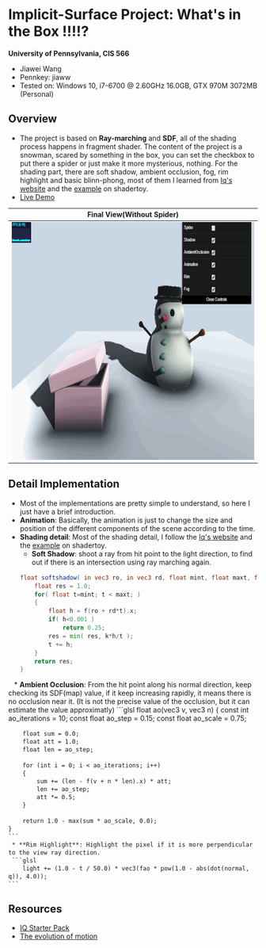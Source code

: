 # Implicit-Surface Project: What's in the Box !!!!?

**University of Pennsylvania, CIS 566**

* Jiawei Wang
* Pennkey: jiaww
* Tested on: Windows 10, i7-6700 @ 2.60GHz 16.0GB, GTX 970M 3072MB (Personal)


## Overview
- The project is based on **Ray-marching** and **SDF**, all of the shading process happens in fragment shader. The content of the project is a snowman, scared by something in the box, you can set the checkbox to put there a spider or just make it more mysterious, nothing. For the shading part, there are soft shadow, ambient occlusion, fog, rim highlight and basic blinn-phong, most of them I learned from [Iq's website](http://www.iquilezles.org/www/index.htm) and the [example](https://www.shadertoy.com/view/XlfGzH) on shadertoy.
- [Live Demo]()

|**Final View(Without Spider)**|
|---|
|<img src="./results/pj2.gif" width="800" height="480">|

## Detail Implementation
* Most of the implementations are pretty simple to understand, so here I just have a brief introduction.
* **Animation**: Basically, the animation is just to change the size and position of the different components of the scene according to the time.
* **Shading detail**: Most of the shading detail, I follow the [Iq's website](http://www.iquilezles.org/www/index.htm) and the [example](https://www.shadertoy.com/view/XlfGzH) on shadertoy.
    * **Soft Shadow**: shoot a ray from hit point to the light direction, to find out if there is an intersection using ray marching again.
    ```glsl
    float softshadow( in vec3 ro, in vec3 rd, float mint, float maxt, float k ){
        float res = 1.0;
        for( float t=mint; t < maxt; )
        {
            float h = f(ro + rd*t).x;
            if( h<0.001 )
                return 0.25;
            res = min( res, k*h/t );
            t += h;
        }
        return res;
    }
    ```
    * **Ambient Occlusion**: From the hit point along his normal direction, keep checking its SDF(map) value, if it keep increasing rapidly, it means there is no occlusion near it. (It is not the precise value of the occlusion, but it can estimate the value approximatly)
    ```glsl
    float ao(vec3 v, vec3 n) {
        const int ao_iterations = 10;
        const float ao_step = 0.15;
        const float ao_scale = 0.75;

        float sum = 0.0;
        float att = 1.0;
        float len = ao_step;

        for (int i = 0; i < ao_iterations; i++)
        {
            sum += (len - f(v + n * len).x) * att;		
            len += ao_step;		
            att *= 0.5;
        }

        return 1.0 - max(sum * ao_scale, 0.0);
    }
    ```
     * **Rim Highlight**: Highlight the pixel if it is more perpendicular to the view ray direction.
     ```glsl
        light += (1.0 - t / 50.0) * vec3(fao * pow(1.0 - abs(dot(normal, q)), 4.0));
    ```


## Resources
- [IQ Starter Pack](http://www.iquilezles.org/www/index.htm)
- [The evolution of motion](https://www.shadertoy.com/view/XlfGzH)
